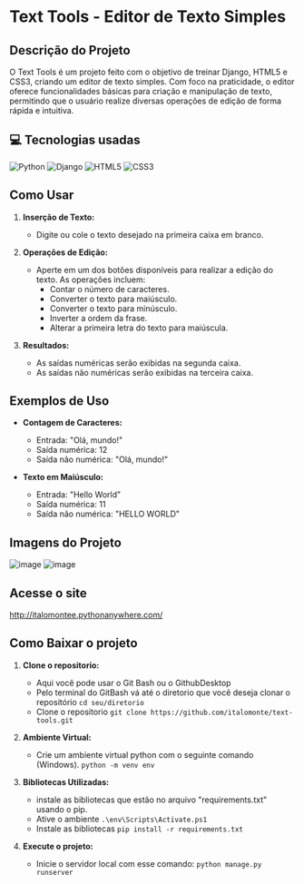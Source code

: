 # Text Tools - Editor de Texto Simples

## Descrição do Projeto

O Text Tools é um projeto feito com o objetivo de treinar Django, HTML5 e CSS3, criando um editor de texto simples. Com foco na praticidade, o editor oferece funcionalidades básicas para criação e manipulação de texto, permitindo que o usuário realize diversas operações de edição de forma rápida e intuitiva.

## 💻 Tecnologias usadas

![Python](https://img.shields.io/badge/python-3670A0?style=for-the-badge&logo=python&logoColor=ffdd54)
![Django](https://img.shields.io/badge/django-%23092E20.svg?style=for-the-badge&logo=django&logoColor=white)
![HTML5](https://img.shields.io/badge/html5-%23E34F26.svg?style=for-the-badge&logo=html5&logoColor=white) 
![CSS3](https://img.shields.io/badge/css3-%231572B6.svg?style=for-the-badge&logo=css3&logoColor=white)

## Como Usar

1. **Inserção de Texto:**
   - Digite ou cole o texto desejado na primeira caixa em branco.

2. **Operações de Edição:**
   - Aperte em um dos botões disponíveis para realizar a edição do texto. As operações incluem:
      - Contar o número de caracteres.
      - Converter o texto para maiúsculo.
      - Converter o texto para minúsculo.
      - Inverter a ordem da frase.
      - Alterar a primeira letra do texto para maiúscula.

3. **Resultados:**
   - As saídas numéricas serão exibidas na segunda caixa.
   - As saídas não numéricas serão exibidas na terceira caixa.

## Exemplos de Uso

- **Contagem de Caracteres:**
  - Entrada: "Olá, mundo!"
  - Saída numérica: 12
  - Saída não numérica: "Olá, mundo!"

- **Texto em Maiúsculo:**
  - Entrada: "Hello World"
  - Saída numérica: 11
  - Saída não numérica: "HELLO WORLD"

## Imagens do Projeto

![image](https://github.com/italomonte/text-tools/assets/68883489/b9838a2a-e202-4f18-a5a5-78e242a6fdf8) ![image](https://github.com/italomonte/text-tools/assets/68883489/23597bd3-70f6-429c-8d22-b9582acbd0d8)

## Acesse o site
http://italomontee.pythonanywhere.com/

## Como Baixar o projeto
1. **Clone o repositorio:**
   - Aqui você pode usar o Git Bash ou o GithubDesktop
   - Pelo terminal do GitBash vá até o diretorio que você deseja clonar o repositório
   `cd seu/diretorio`
   - Clone o repositorio
   `git clone https://github.com/italomonte/text-tools.git` 

2. **Ambiente Virtual:**
   - Crie um ambiente virtual python com o seguinte comando (Windows).
   `python -m venv env`

3. **Bibliotecas Utilizadas:**
   - instale as bibliotecas que estão no arquivo "requirements.txt" usando o pip.
   - Ative o ambiente
   `.\env\Scripts\Activate.ps1`
   - Instale as bibliotecas
   `pip install -r requirements.txt`

4. **Execute o projeto:**
   - Inicie o servidor local com esse comando:
   `python manage.py runserver`
